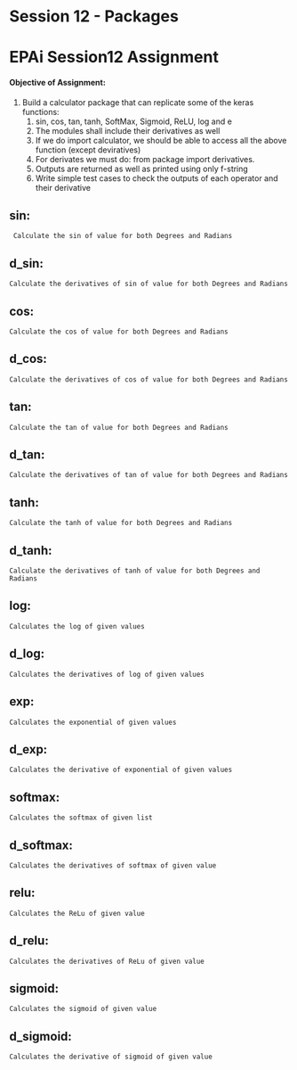 # Session 12 - Packages
# EPAi Session12 Assignment

#### Objective of Assignment:
1. Build a calculator package that can replicate some of the keras functions:
    1. sin, cos, tan, tanh, SoftMax, Sigmoid, ReLU, log and e
    2. The modules shall include their derivatives as well
    3. If we do import calculator, we should be able to access all the above function (except deviratives)
    4. For derivates we must do: from package import derivatives. 
    5. Outputs are returned as well as printed using only f-string
    6. Write simple test cases to check the outputs of each operator and their derivative

## sin:
     Calculate the sin of value for both Degrees and Radians
## d_sin:
    Calculate the derivatives of sin of value for both Degrees and Radians
## cos:
    Calculate the cos of value for both Degrees and Radians
## d_cos:
    Calculate the derivatives of cos of value for both Degrees and Radians
## tan:
    Calculate the tan of value for both Degrees and Radians
## d_tan:
    Calculate the derivatives of tan of value for both Degrees and Radians
## tanh:
    Calculate the tanh of value for both Degrees and Radians
## d_tanh:
    Calculate the derivatives of tanh of value for both Degrees and Radians
## log:
    Calculates the log of given values
## d_log:
    Calculates the derivatives of log of given values
## exp:
    Calculates the exponential of given values
## d_exp:
    Calculates the derivative of exponential of given values
## softmax:
    Calculates the softmax of given list
## d_softmax:
    Calculates the derivatives of softmax of given value
## relu:
    Calculates the ReLu of given value
## d_relu:
    Calculates the derivatives of ReLu of given value
## sigmoid:
    Calculates the sigmoid of given value
## d_sigmoid:
    Calculates the derivative of sigmoid of given value
